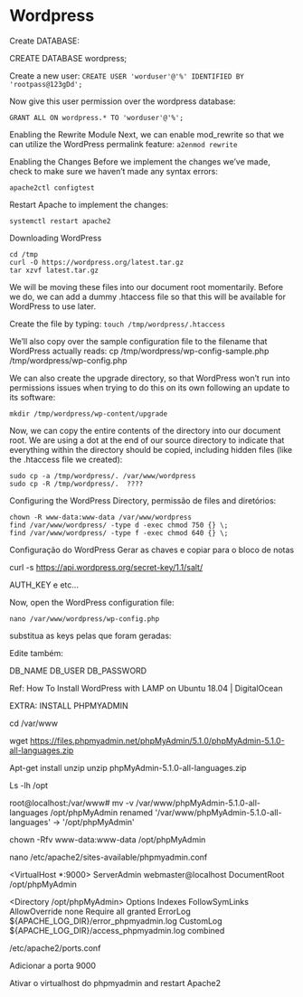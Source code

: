 # Wordpress


Create DATABASE:

CREATE DATABASE wordpress;

Create a new user:
`CREATE USER 'worduser'@'%' IDENTIFIED BY 'rootpass@123gDd';`

Now give this user permission over the wordpress database:

`GRANT ALL ON wordpress.* TO 'worduser'@'%';`


Enabling the Rewrite Module
Next, we can enable mod_rewrite so that we can utilize the WordPress permalink feature:
`a2enmod rewrite`



Enabling the Changes
Before we implement the changes we’ve made, check to make sure we haven’t made any syntax errors:

`apache2ctl configtest`


Restart Apache to implement the changes:

`systemctl restart apache2`


Downloading WordPress

```shell
cd /tmp
curl -O https://wordpress.org/latest.tar.gz
tar xzvf latest.tar.gz

```

We will be moving these files into our document root momentarily. Before we do, we can add a dummy .htaccess file so that this will be available for WordPress to use later.

Create the file by typing:
`touch /tmp/wordpress/.htaccess`

We’ll also copy over the sample configuration file to the filename that WordPress actually reads:
cp /tmp/wordpress/wp-config-sample.php /tmp/wordpress/wp-config.php

We can also create the upgrade directory, so that WordPress won’t run into permissions issues when trying to do this on its own following an update to its software:

`mkdir /tmp/wordpress/wp-content/upgrade`

Now, we can copy the entire contents of the directory into our document root. We are using a dot at the end of our source directory to indicate that everything within the directory should be copied, including hidden files (like the .htaccess file we created):

```shell
sudo cp -a /tmp/wordpress/. /var/www/wordpress
sudo cp -R /tmp/wordpress/.  ????
```

Configuring the WordPress Directory, permissão de files and diretórios:

```shell
chown -R www-data:www-data /var/www/wordpress
find /var/www/wordpress/ -type d -exec chmod 750 {} \;
find /var/www/wordpress/ -type f -exec chmod 640 {} \;
```


Configuração do WordPress
Gerar as chaves e copiar para o bloco de notas

curl -s https://api.wordpress.org/secret-key/1.1/salt/

AUTH_KEY e etc...


Now, open the WordPress configuration file:

 `nano /var/www/wordpress/wp-config.php`

substitua as keys pelas que foram geradas:

Edite também:


DB_NAME
DB_USER
DB_PASSWORD



Ref: How To Install WordPress with LAMP on Ubuntu 18.04 | DigitalOcean


EXTRA: INSTALL PHPMYADMIN

cd /var/www

wget https://files.phpmyadmin.net/phpMyAdmin/5.1.0/phpMyAdmin-5.1.0-all-languages.zip

Apt-get install unzip
 unzip phpMyAdmin-5.1.0-all-languages.zip

Ls -lh /opt

root@localhost:/var/www# mv -v /var/www/phpMyAdmin-5.1.0-all-languages /opt/phpMyAdmin
renamed '/var/www/phpMyAdmin-5.1.0-all-languages' -> '/opt/phpMyAdmin'

chown -Rfv www-data:www-data /opt/phpMyAdmin

nano /etc/apache2/sites-available/phpmyadmin.conf

<VirtualHost *:9000>
ServerAdmin webmaster@localhost
DocumentRoot /opt/phpMyAdmin
 
<Directory /opt/phpMyAdmin>
Options Indexes FollowSymLinks
AllowOverride none
Require all granted
</Directory>
ErrorLog ${APACHE_LOG_DIR}/error_phpmyadmin.log
CustomLog ${APACHE_LOG_DIR}/access_phpmyadmin.log combined
</VirtualHost>

<salvar>


/etc/apache2/ports.conf

Adicionar a porta 9000


Ativar o virtualhost  do phpmyadmin and restart Apache2






